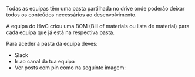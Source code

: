 Todas as equipas têm uma pasta partilhada no drive onde poderão deixar todos os conteúdos necessários ao desenvolvimento.

A equipa do HwC criou uma BOM (Bill of materials ou lista de material) para cada equipa que já está na respectiva pasta.

Para aceder à pasta da equipa deves:

  - Slack
  - Ir ao canal da tua equipa
  - Ver posts com pin como na seguinte imagem:
